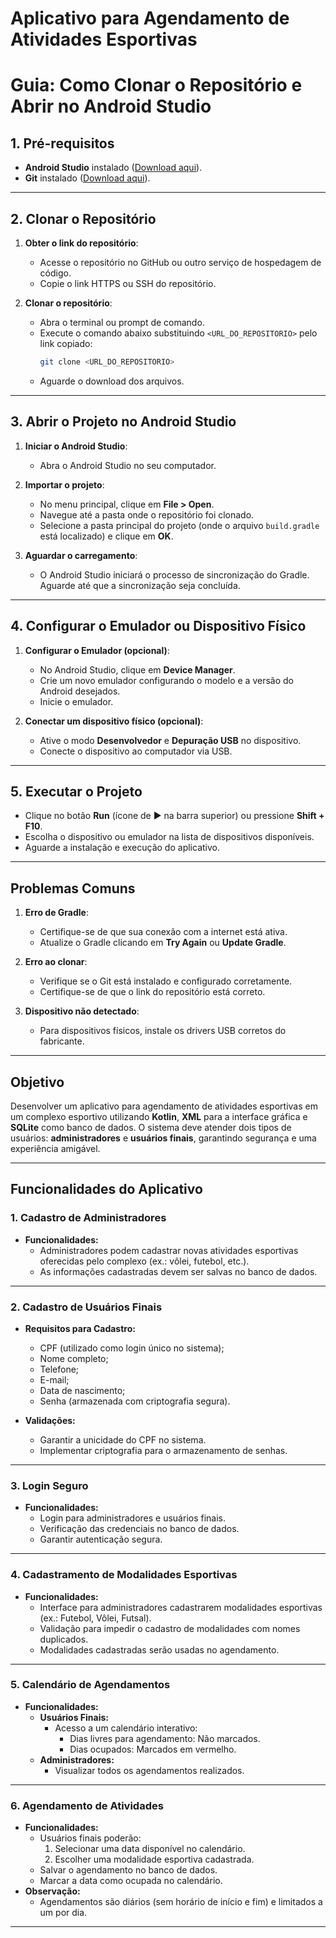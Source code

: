 # Aplicativo para Agendamento de Atividades Esportivas

# Guia: Como Clonar o Repositório e Abrir no Android Studio

## 1. Pré-requisitos
- **Android Studio** instalado ([Download aqui](https://developer.android.com/studio)).
- **Git** instalado ([Download aqui](https://git-scm.com/)).

---

## 2. Clonar o Repositório
1. **Obter o link do repositório**:
   - Acesse o repositório no GitHub ou outro serviço de hospedagem de código.
   - Copie o link HTTPS ou SSH do repositório.

2. **Clonar o repositório**:
   - Abra o terminal ou prompt de comando.
   - Execute o comando abaixo substituindo `<URL_DO_REPOSITORIO>` pelo link copiado:
     ```bash
     git clone <URL_DO_REPOSITORIO>
     ```
   - Aguarde o download dos arquivos.

---

## 3. Abrir o Projeto no Android Studio
1. **Iniciar o Android Studio**:
   - Abra o Android Studio no seu computador.

2. **Importar o projeto**:
   - No menu principal, clique em **File > Open**.
   - Navegue até a pasta onde o repositório foi clonado.
   - Selecione a pasta principal do projeto (onde o arquivo `build.gradle` está localizado) e clique em **OK**.

3. **Aguardar o carregamento**:
   - O Android Studio iniciará o processo de sincronização do Gradle. Aguarde até que a sincronização seja concluída.

---

## 4. Configurar o Emulador ou Dispositivo Físico
1. **Configurar o Emulador (opcional)**:
   - No Android Studio, clique em **Device Manager**.
   - Crie um novo emulador configurando o modelo e a versão do Android desejados.
   - Inicie o emulador.

2. **Conectar um dispositivo físico (opcional)**:
   - Ative o modo **Desenvolvedor** e **Depuração USB** no dispositivo.
   - Conecte o dispositivo ao computador via USB.

---

## 5. Executar o Projeto
- Clique no botão **Run** (ícone de ▶️ na barra superior) ou pressione **Shift + F10**.
- Escolha o dispositivo ou emulador na lista de dispositivos disponíveis.
- Aguarde a instalação e execução do aplicativo.

---

## Problemas Comuns
1. **Erro de Gradle**:
   - Certifique-se de que sua conexão com a internet está ativa.
   - Atualize o Gradle clicando em **Try Again** ou **Update Gradle**.

2. **Erro ao clonar**:
   - Verifique se o Git está instalado e configurado corretamente.
   - Certifique-se de que o link do repositório está correto.

3. **Dispositivo não detectado**:
   - Para dispositivos físicos, instale os drivers USB corretos do fabricante.

---



## Objetivo
Desenvolver um aplicativo para agendamento de atividades esportivas em um complexo esportivo utilizando **Kotlin**, **XML** para a interface gráfica e **SQLite** como banco de dados. O sistema deve atender dois tipos de usuários: **administradores** e **usuários finais**, garantindo segurança e uma experiência amigável.

---

## Funcionalidades do Aplicativo

### 1. Cadastro de Administradores
- **Funcionalidades:**
  - Administradores podem cadastrar novas atividades esportivas oferecidas pelo complexo (ex.: vôlei, futebol, etc.).
  - As informações cadastradas devem ser salvas no banco de dados.

---

### 2. Cadastro de Usuários Finais
- **Requisitos para Cadastro:**
  - CPF (utilizado como login único no sistema);
  - Nome completo;
  - Telefone;
  - E-mail;
  - Data de nascimento;
  - Senha (armazenada com criptografia segura).

- **Validações:**
  - Garantir a unicidade do CPF no sistema.
  - Implementar criptografia para o armazenamento de senhas.

---

### 3. Login Seguro
- **Funcionalidades:**
  - Login para administradores e usuários finais.
  - Verificação das credenciais no banco de dados.
  - Garantir autenticação segura.

---

### 4. Cadastramento de Modalidades Esportivas
- **Funcionalidades:**
  - Interface para administradores cadastrarem modalidades esportivas (ex.: Futebol, Vôlei, Futsal).
  - Validação para impedir o cadastro de modalidades com nomes duplicados.
  - Modalidades cadastradas serão usadas no agendamento.

---

### 5. Calendário de Agendamentos
- **Funcionalidades:**
  - **Usuários Finais:**
    - Acesso a um calendário interativo:
      - Dias livres para agendamento: Não marcados.
      - Dias ocupados: Marcados em vermelho.
  - **Administradores:**
    - Visualizar todos os agendamentos realizados.

---

### 6. Agendamento de Atividades
- **Funcionalidades:**
  - Usuários finais poderão:
    1. Selecionar uma data disponível no calendário.
    2. Escolher uma modalidade esportiva cadastrada.
  - Salvar o agendamento no banco de dados.
  - Marcar a data como ocupada no calendário.
- **Observação:**
  - Agendamentos são diários (sem horário de início e fim) e limitados a um por dia.

---

